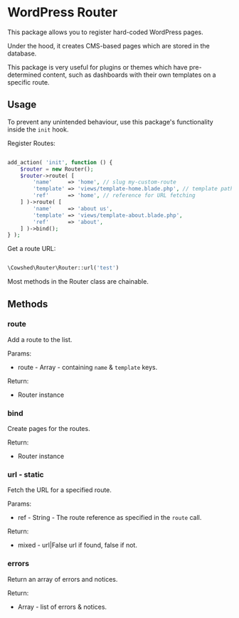 # WordPress Router

This package allows you to register hard-coded WordPress pages. 

Under the hood, it creates CMS-based pages which are stored in the database.

This package is very useful for plugins or themes which have pre-determined content, such as dashboards with 
their own templates on a specific route. 

## Usage
To prevent any unintended behaviour, use this package's functionality inside the `init` hook.

Register Routes:

```php

add_action( 'init', function () {
    $router = new Router();
    $router->route( [
        'name'     => 'home', // slug my-custom-route
        'template' => 'views/template-home.blade.php', // template path
        'ref'      => 'home', // reference for URL fetching
    ] )->route( [
        'name'     => 'about us',
        'template' => 'views/template-about.blade.php',
        'ref'      => 'about',
    ] )->bind();
} );

```

Get a route URL:

```php 

\Cowshed\Router\Router::url('test')

```

Most methods in the Router class are chainable.

## Methods

### route

Add a route to the list.

Params:

- route - Array - containing `name` & `template` keys.

Return:

- Router instance

### bind

Create pages for the routes.

Return:

- Router instance

### url - static

Fetch the URL for a specified route.

Params:

- ref - String - The route reference as specified in the `route` call.

Return:

- mixed - url|False url if found, false if not.

### errors


Return an array of errors and notices.

Return:

- Array - list of errors & notices. 
